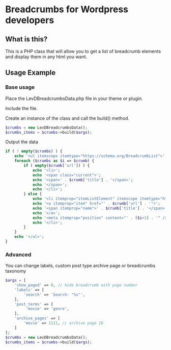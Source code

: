 # Breadcrumbs for Wordpress developers

## What is this?

This is a PHP class that will allow you to get a list of breadcrumb elements and display them in any html you want.

## Usage Example

### Base usage

Place the LevDBreadcrumbsData.php file in your theme or plugin.

Include the file.

Create an instance of the class and call the build() method.

```php
$crumbs = new LevDBreadcrumbsData();
$crumbs_items = $crumbs->build($args);
```

Output the data

```php
if ( ! empty($crumbs) ) {
    echo '<ul itemscope itemtype="https://schema.org/BreadcrumbList">';
    foreach ($crumbs as $i => $crumb) {
        if ( empty($crumb['url']) ) {
            echo '<li>';
            echo '<span class="current">';
            echo '<span>' . $crumb['title'] . '</span>';
            echo '</span>';
            echo '</li>';
        } else {
            echo '<li itemprop="itemListElement" itemscope itemtype="https://schema.org/ListItem">';
            echo '<a itemprop="item" href="' . $crumb['url'] . '">';
            echo '<span itemprop="name">' . $crumb['title'] . '</span>';
            echo '</a>';
            echo '<meta itemprop="position" content="' . ($i+1) . '" />';
            echo '</li>';
        }
    }
    echo '</ul>';
}
```

### Advanced

You can change labels, custom post type archive page or breadcrumbs taxonomy

```php
$args = [
    'show_paged' => 0, // hide breadcrumb with page number
    'labels' => [
        'search' => 'Search: "%s"',
    ],
    'post_terms' => [
         'movie' => 'genre',
    ],
    'archive_pages' => [
        'movie' => 1111, // archive page ID
    ]
];
$crumbs = new LevDBreadcrumbsData();
$crumbs_items = $crumbs->build($args);
```
